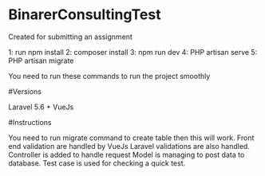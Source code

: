 # BinarerConsultingTest
Created for submitting an assignment

1: run npm install
2: composer install
3: npm run dev
4: PHP artisan serve
5: PHP artisan migrate

You need to run these commands to run the project smoothly

#Versions 

Laravel 5.6 + VueJs

#Instructions

You need to run migrate command to create table then this will work.
Front end validation are handled by VueJs
Laravel validations are also handled.
Controller is added to handle request 
Model is managing to post data to database.
Test case is used for checking a quick test.


